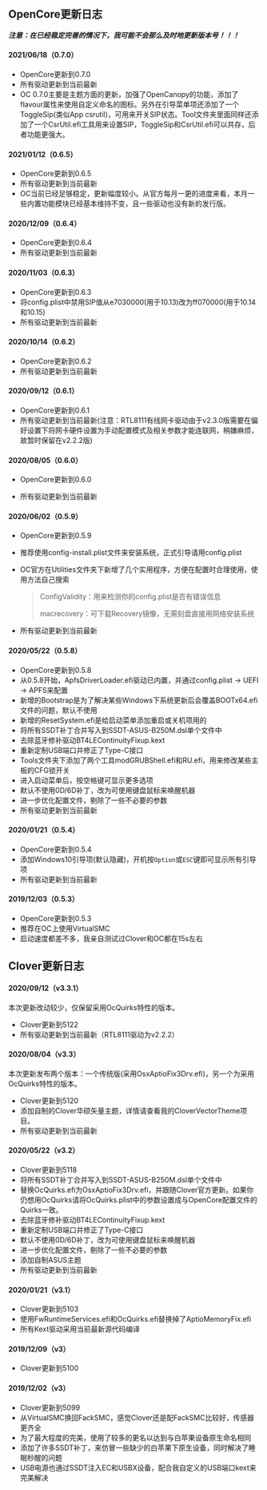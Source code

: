 ## OpenCore更新日志

***注意：在已经稳定完善的情况下，我可能不会那么及时地更新版本号！！！***

#### 2021/06/18（0.7.0）

- OpenCore更新到0.7.0
- 所有驱动更新到当前最新
- OC 0.7.0主要是主题方面的更新，加强了OpenCanopy的功能，添加了flavour属性来使用自定义命名的图标。另外在引导菜单项还添加了一个ToggleSip(类似App csrutil)，可用来开关SIP状态。Tool文件夹里面同样还添加了一个CsrUtil.efi工具用来设置SIP，ToggleSip和CsrUtil.efi可以共存，后者功能更强大。

#### 2021/01/12（0.6.5）

- OpenCore更新到0.6.5
- 所有驱动更新到当前最新
- OC当前已经足够稳定，更新幅度较小。从官方每月一更的进度来看，本月一些内置功能模块已经基本维持不变，且一些驱动也没有新的发行版。

#### 2020/12/09（0.6.4）

- OpenCore更新到0.6.4
- 所有驱动更新到当前最新

#### 2020/11/03（0.6.3）

- OpenCore更新到0.6.3
- 将config.plist中禁用SIP值从e7030000(用于10.13)改为ff070000(用于10.14和10.15)
- 所有驱动更新到当前最新

#### 2020/10/14（0.6.2）

- OpenCore更新到0.6.2
- 所有驱动更新到当前最新

#### 2020/09/12（0.6.1）

- OpenCore更新到0.6.1
- 所有驱动更新到当前最新(注意：RTL8111有线网卡驱动由于v2.3.0版需要在偏好设置下将网卡硬件设置为手动配置模式及相关参数才能连联网，稍嫌麻烦，故暂时保留在v2.2.2版)

#### 2020/08/05（0.6.0）

- OpenCore更新到0.6.0

- 所有驱动更新到当前最新

#### 2020/06/02（0.5.9）

- OpenCore更新到0.5.9

- 推荐使用config-install.plist文件来安装系统，正式引导请用config.plist

- OC官方在Utilities文件夹下新增了几个实用程序，方便在配置时合理使用，使用方法自己搜索

  > ConfigValidity：用来检测你的config.plist是否有错误信息
  >
  > macrecovery：可下载Recovery镜像，无需刻盘直接用网络安装系统

- 所有驱动更新到当前最新

#### 2020/05/22（0.5.8）

- OpenCore更新到0.5.8
- 从0.5.8开始，ApfsDriverLoader.efi驱动已内置，并通过config.plist -> UEFI -> APFS来配置
- 新增的Bootstrap是为了解决某些Windows下系统更新后会覆盖BOOTx64.efi文件的问题，默认不使用
- 新增的ResetSystem.efi是给启动菜单添加重启或关机项用的
- 将所有SSDT补丁合并写入到SSDT-ASUS-B250M.dsl单个文件中
- 去除蓝牙修补驱动BT4LEContinuityFixup.kext
- 重新定制USB端口并修正了Type-C接口
- Tools文件夹下添加了两个工具modGRUBShell.efi和RU.efi，用来修改某些主板的CFG锁开关
- 进入启动菜单后，按空格键可显示更多选项
- 默认不使用0D/6D补丁，改为可使用键盘鼠标来唤醒机器
- 进一步优化配置文件，剔除了一些不必要的参数
- 所有驱动更新到当前最新

#### 2020/01/21（0.5.4）

- OpenCore更新到0.5.4
- 添加Windows10引导项(默认隐藏)，开机按`Option`或`ESC`键即可显示所有引导项
- 所有驱动更新到当前最新

#### 2019/12/03（0.5.3）

- OpenCore更新到0.5.3
- 推荐在OC上使用VirtualSMC
- 启动速度都差不多，我亲自测试过Clover和OC都在15s左右



## Clover更新日志

#### 2020/09/12（v3.3.1）

本次更新改动较少，仅保留采用OcQuirks特性的版本。

- Clover更新到5122
- 所有驱动更新到当前最新（RTL8111驱动为v2.2.2）

#### 2020/08/04（v3.3）

本次更新发布两个版本：一个传统版(采用OsxAptioFix3Drv.efi)，另一个为采用OcQuirks特性的版本。

- Clover更新到5120
- 添加自制的Clover华硕矢量主题，详情请查看我的CloverVectorTheme项目。
- 所有驱动更新到当前最新

#### 2020/05/22（v3.2）
- Clover更新到5118
- 将所有SSDT补丁合并写入到SSDT-ASUS-B250M.dsl单个文件中
- 替换OcQuirks.efi为OsxAptioFix3Drv.efi，并跟随Clover官方更新。如果你仍想用OcQuirks请将OcQuirks.plist中的参数设置成与OpenCore配置文件的Quirks一致。
- 去除蓝牙修补驱动BT4LEContinuityFixup.kext
- 重新定制USB端口并修正了Type-C接口
- 默认不使用0D/6D补丁，改为可使用键盘鼠标来唤醒机器
- 进一步优化配置文件，剔除了一些不必要的参数
- 添加自制ASUS主题
- 所有驱动更新到当前最新

#### 2020/01/21（v3.1）
- Clover更新到5103
- 使用FwRuntimeServices.efi和OcQuirks.efi替换掉了AptioMemoryFix.efi
- 所有Kext驱动采用当前最新源代码编译

#### 2019/12/09（v3）
- Clover更新到5100

#### 2019/12/02（v3）
- Clover更新到5099
- 从VirtualSMC换回FackSMC，感觉Clover还是配FackSMC比较好，传感器更齐全
- 为了最大程度的完美，使用了较多的更名以达到与白苹果设备原生命名相同
- 添加了许多SSDT补丁，来仿冒一些缺少的白苹果下原生设备，同时解决了睡眠秒醒的问题
- USB电源也通过SSDT注入EC和USBX设备，配合我自定义的USB端口kext来完美解决

